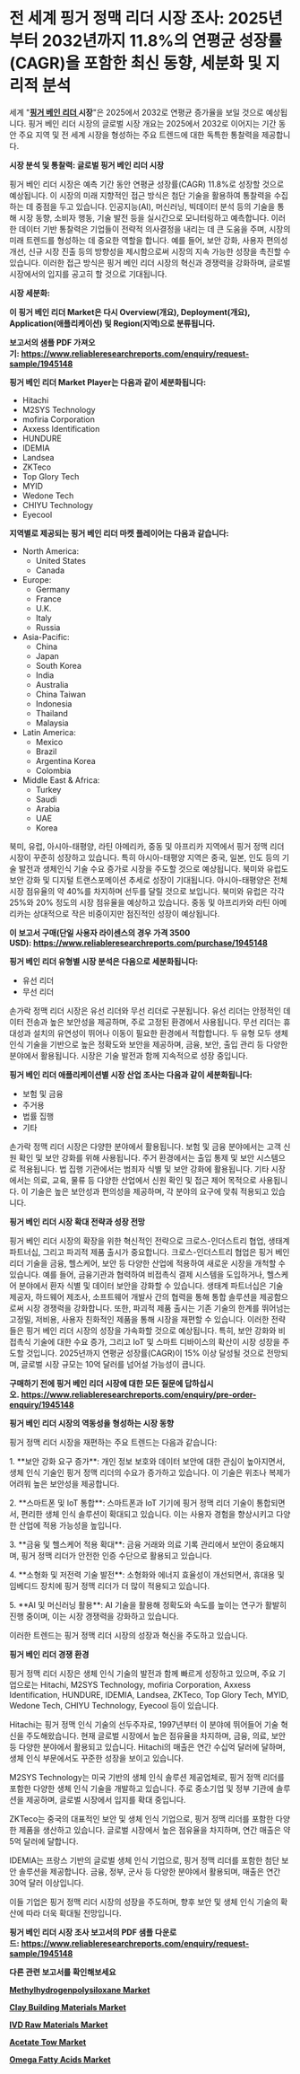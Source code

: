 <p><h1>전 세계 핑거 정맥 리더 시장 조사: 2025년부터 2032년까지 11.8%의 연평균 성장률(CAGR)을 포함한 최신 동향, 세분화 및 지리적 분석</h1></p><p>세계 "<strong><a href="https://www.reliableresearchreports.com/finger-vein-reader-r1945148?utm_campaign=106&utm_medium=8&utm_source=Github&utm_content=ia&utm_term=25012025&utm_id=finger-vein-reader">핑거 베인 리더&nbsp;</a></strong><strong>시장</strong>"은 2025에서 2032로 연평균 증가율을 보일 것으로 예상됩니다. 핑거 베인 리더 시장의 글로벌 시장 개요는 2025에서 2032로 이어지는 기간 동안 주요 지역 및 전 세계 시장을 형성하는 주요 트렌드에 대한 독특한 통찰력을 제공합니다.</p>
<p><strong>시장 분석 및 통찰력: 글로벌 핑거 베인 리더 시장</strong></p>
<p><p>핑거 베인 리더 시장은 예측 기간 동안 연평균 성장률(CAGR) 11.8%로 성장할 것으로 예상됩니다. 이 시장의 미래 지향적인 접근 방식은 첨단 기술을 활용하여 통찰력을 수집하는 데 중점을 두고 있습니다. 인공지능(AI), 머신러닝, 빅데이터 분석 등의 기술을 통해 시장 동향, 소비자 행동, 기술 발전 등을 실시간으로 모니터링하고 예측합니다. 이러한 데이터 기반 통찰력은 기업들이 전략적 의사결정을 내리는 데 큰 도움을 주며, 시장의 미래 트렌드를 형성하는 데 중요한 역할을 합니다. 예를 들어, 보안 강화, 사용자 편의성 개선, 신규 시장 진출 등의 방향성을 제시함으로써 시장의 지속 가능한 성장을 촉진할 수 있습니다. 이러한 접근 방식은 핑거 베인 리더 시장의 혁신과 경쟁력을 강화하며, 글로벌 시장에서의 입지를 공고히 할 것으로 기대됩니다.</p><a href="%7CAUTHORITHY_DOMAIN_URL%7C?utm_campaign=106&utm_medium=8&utm_source=Github&utm_content=ia&utm_term=25012025&utm_id=finger-vein-reader"></a></p>
<p><strong>시장 세분화:</strong></p>
<p><strong>이 핑거 베인 리더 Market은 다시 Overview(개요), Deployment(개요), Application(애플리케이션) 및 Region(지역)으로 분류됩니다.</strong></p>
<p><strong>보고서의 샘플 PDF 가져오기:&nbsp;<a href="https://www.reliableresearchreports.com/enquiry/request-sample/1945148?utm_campaign=106&utm_medium=8&utm_source=Github&utm_content=ia&utm_term=25012025&utm_id=finger-vein-reader">https://www.reliableresearchreports.com/enquiry/request-sample/1945148</a></strong><strong></strong></p>
<p><strong>핑거 베인 리더 Market Player는 다음과 같이 세분화됩니다:</strong></p>
<p><ul><li>Hitachi</li><li>M2SYS Technology</li><li>mofiria Corporation</li><li>Axxess Identification</li><li>HUNDURE</li><li>IDEMIA</li><li>Landsea</li><li>ZKTeco</li><li>Top Glory Tech</li><li>MYID</li><li>Wedone Tech</li><li>CHIYU Technology</li><li>Eyecool</li></ul></p>
<p><strong>지역별로 제공되는 핑거 베인 리더 마켓 플레이어는 다음과 같습니다:</strong></p>
<p><ul>
    <li>
        North America:
        <ul>
            <li>United States</li>
            <li>Canada</li>
        </ul>
    </li>
    <li>
        Europe:
        <ul>
            <li>Germany</li>
            <li>France</li>
            <li>U.K.</li>
            <li>Italy</li>
            <li>Russia</li>
        </ul>
    </li>
    <li>
        Asia-Pacific:
        <ul>
            <li>China</li>
            <li>Japan</li>
            <li>South Korea</li>
            <li>India</li>
            <li>Australia</li>
            <li>China Taiwan</li>
            <li>Indonesia</li>
            <li>Thailand</li>
            <li>Malaysia</li>
        </ul>
    </li>
    <li>
        Latin America:
        <ul>
            <li>Mexico</li>
            <li>Brazil</li>
            <li>Argentina Korea</li>
            <li>Colombia</li>
        </ul>
    </li>
    <li>
        Middle East & Africa:
        <ul>
            <li>Turkey</li>
            <li>Saudi</li>
            <li>Arabia</li>
            <li>UAE</li>
            <li>Korea</li>
        </ul>
    </li>
    </ul></p>
<p><p>북미, 유럽, 아시아-태평양, 라틴 아메리카, 중동 및 아프리카 지역에서 핑거 정맥 리더 시장이 꾸준히 성장하고 있습니다. 특히 아시아-태평양 지역은 중국, 일본, 인도 등의 기술 발전과 생체인식 기술 수요 증가로 시장을 주도할 것으로 예상됩니다. 북미와 유럽도 보안 강화 및 디지털 트랜스포메이션 추세로 성장이 기대됩니다. 아시아-태평양은 전체 시장 점유율의 약 40%를 차지하며 선두를 달릴 것으로 보입니다. 북미와 유럽은 각각 25%와 20% 정도의 시장 점유율을 예상하고 있습니다. 중동 및 아프리카와 라틴 아메리카는 상대적으로 작은 비중이지만 점진적인 성장이 예상됩니다.</p></p>
<p><strong>이 보고서 구매(단일 사용자 라이센스의 경우 가격 3500 USD):&nbsp;<a href="https://www.reliableresearchreports.com/purchase/1945148?utm_campaign=106&utm_medium=8&utm_source=Github&utm_content=ia&utm_term=25012025&utm_id=finger-vein-reader">https://www.reliableresearchreports.com/purchase/1945148</a></strong></p>
<p><strong>핑거 베인 리더 유형별 시장 분석은 다음으로 세분화됩니다:</strong></p>
<p><ul><li>유선 리더</li><li>무선 리더</li></ul></p>
<p><p>손가락 정맥 리더 시장은 유선 리더와 무선 리더로 구분됩니다. 유선 리더는 안정적인 데이터 전송과 높은 보안성을 제공하며, 주로 고정된 환경에서 사용됩니다. 무선 리더는 휴대성과 설치의 유연성이 뛰어나 이동이 필요한 환경에서 적합합니다. 두 유형 모두 생체 인식 기술을 기반으로 높은 정확도와 보안을 제공하며, 금융, 보안, 출입 관리 등 다양한 분야에서 활용됩니다. 시장은 기술 발전과 함께 지속적으로 성장 중입니다.</p></p>
<p><strong>핑거 베인 리더 애플리케이션별 시장 산업 조사는 다음과 같이 세분화됩니다:</strong></p>
<p><ul><li>보험 및 금융</li><li>주거용</li><li>법률 집행</li><li>기타</li></ul></p>
<p><p>손가락 정맥 리더 시장은 다양한 분야에서 활용됩니다. 보험 및 금융 분야에서는 고객 신원 확인 및 보안 강화를 위해 사용됩니다. 주거 환경에서는 출입 통제 및 보안 시스템으로 적용됩니다. 법 집행 기관에서는 범죄자 식별 및 보안 강화에 활용됩니다. 기타 시장에서는 의료, 교육, 물류 등 다양한 산업에서 신원 확인 및 접근 제어 목적으로 사용됩니다. 이 기술은 높은 보안성과 편의성을 제공하며, 각 분야의 요구에 맞춰 적용되고 있습니다.</p></p>
<p><strong>핑거 베인 리더 시장 확대 전략과 성장 전망</strong></p>
<p><p>핑거 베인 리더 시장의 확장을 위한 혁신적인 전략으로 크로스-인더스트리 협업, 생태계 파트너십, 그리고 파괴적 제품 출시가 중요합니다. 크로스-인더스트리 협업은 핑거 베인 리더 기술을 금융, 헬스케어, 보안 등 다양한 산업에 적용하여 새로운 시장을 개척할 수 있습니다. 예를 들어, 금융기관과 협력하여 비접촉식 결제 시스템을 도입하거나, 헬스케어 분야에서 환자 식별 및 데이터 보안을 강화할 수 있습니다. 생태계 파트너십은 기술 제공자, 하드웨어 제조사, 소프트웨어 개발사 간의 협력을 통해 통합 솔루션을 제공함으로써 시장 경쟁력을 강화합니다. 또한, 파괴적 제품 출시는 기존 기술의 한계를 뛰어넘는 고정밀, 저비용, 사용자 친화적인 제품을 통해 시장을 재편할 수 있습니다. 이러한 전략들은 핑거 베인 리더 시장의 성장을 가속화할 것으로 예상됩니다. 특히, 보안 강화와 비접촉식 기술에 대한 수요 증가, 그리고 IoT 및 스마트 디바이스의 확산이 시장 성장을 주도할 것입니다. 2025년까지 연평균 성장률(CAGR)이 15% 이상 달성될 것으로 전망되며, 글로벌 시장 규모는 10억 달러를 넘어설 가능성이 큽니다.</p></p>
<p><strong>구매하기 전에 핑거 베인 리더 시장에 대한 모든 질문에 답하십시오.&nbsp;<a href="https://www.reliableresearchreports.com/enquiry/pre-order-enquiry/1945148?utm_campaign=106&utm_medium=8&utm_source=Github&utm_content=ia&utm_term=25012025&utm_id=finger-vein-reader">https://www.reliableresearchreports.com/enquiry/pre-order-enquiry/1945148</a></strong><strong></strong></p>
<p><strong>핑거 베인 리더 시장의 역동성을 형성하는 시장 동향</strong></p>
<p><p>핑거 정맥 리더 시장을 재편하는 주요 트렌드는 다음과 같습니다:</p><p>1. **보안 강화 요구 증가**: 개인 정보 보호와 데이터 보안에 대한 관심이 높아지면서, 생체 인식 기술인 핑거 정맥 리더의 수요가 증가하고 있습니다. 이 기술은 위조나 복제가 어려워 높은 보안성을 제공합니다.</p><p>2. **스마트폰 및 IoT 통합**: 스마트폰과 IoT 기기에 핑거 정맥 리더 기술이 통합되면서, 편리한 생체 인식 솔루션이 확대되고 있습니다. 이는 사용자 경험을 향상시키고 다양한 산업에 적용 가능성을 높입니다.</p><p>3. **금융 및 헬스케어 적용 확대**: 금융 거래와 의료 기록 관리에서 보안이 중요해지며, 핑거 정맥 리더가 안전한 인증 수단으로 활용되고 있습니다.</p><p>4. **소형화 및 저전력 기술 발전**: 소형화와 에너지 효율성이 개선되면서, 휴대용 및 임베디드 장치에 핑거 정맥 리더가 더 많이 적용되고 있습니다.</p><p>5. **AI 및 머신러닝 활용**: AI 기술을 활용해 정확도와 속도를 높이는 연구가 활발히 진행 중이며, 이는 시장 경쟁력을 강화하고 있습니다.</p><p>이러한 트렌드는 핑거 정맥 리더 시장의 성장과 혁신을 주도하고 있습니다.</p></p>
<p><strong>핑거 베인 리더 경쟁 환경</strong></p>
<p><p>핑거 정맥 리더 시장은 생체 인식 기술의 발전과 함께 빠르게 성장하고 있으며, 주요 기업으로는 Hitachi, M2SYS Technology, mofiria Corporation, Axxess Identification, HUNDURE, IDEMIA, Landsea, ZKTeco, Top Glory Tech, MYID, Wedone Tech, CHIYU Technology, Eyecool 등이 있습니다.  </p><p>Hitachi는 핑거 정맥 인식 기술의 선두주자로, 1997년부터 이 분야에 뛰어들어 기술 혁신을 주도해왔습니다. 현재 글로벌 시장에서 높은 점유율을 차지하며, 금융, 의료, 보안 등 다양한 분야에서 활용되고 있습니다. Hitachi의 매출은 연간 수십억 달러에 달하며, 생체 인식 부문에서도 꾸준한 성장을 보이고 있습니다.  </p><p>M2SYS Technology는 미국 기반의 생체 인식 솔루션 제공업체로, 핑거 정맥 리더를 포함한 다양한 생체 인식 기술을 개발하고 있습니다. 주로 중소기업 및 정부 기관에 솔루션을 제공하며, 글로벌 시장에서 입지를 확대 중입니다.  </p><p>ZKTeco는 중국의 대표적인 보안 및 생체 인식 기업으로, 핑거 정맥 리더를 포함한 다양한 제품을 생산하고 있습니다. 글로벌 시장에서 높은 점유율을 차지하며, 연간 매출은 약 5억 달러에 달합니다.  </p><p>IDEMIA는 프랑스 기반의 글로벌 생체 인식 기업으로, 핑거 정맥 리더를 포함한 첨단 보안 솔루션을 제공합니다. 금융, 정부, 군사 등 다양한 분야에서 활용되며, 매출은 연간 30억 달러 이상입니다.  </p><p>이들 기업은 핑거 정맥 리더 시장의 성장을 주도하며, 향후 보안 및 생체 인식 기술의 확산에 따라 더욱 확대될 전망입니다.</p></p>
<p><strong>핑거 베인 리더 시장 조사 보고서의 PDF 샘플 다운로드:&nbsp;<a href="https://www.reliableresearchreports.com/enquiry/request-sample/1945148?utm_campaign=106&utm_medium=8&utm_source=Github&utm_content=ia&utm_term=25012025&utm_id=finger-vein-reader">https://www.reliableresearchreports.com/enquiry/request-sample/1945148</a></strong></p>
<p><strong></strong></p>
<p><strong></strong></p>
<p><strong></strong></p>
<p><strong></strong></p>
<p><strong>다른 관련 보고서를 확인해보세요</strong></p>
<p><strong><p><a href="https://github.com/ParvinKhatun77/Market-Research-Report-List-1/blob/main/methylhydrogenpolysiloxane-market.md?utm_campaign=106&utm_medium=8&utm_source=Github&utm_content=ia&utm_term=25012025&utm_id=finger-vein-reader">Methylhydrogenpolysiloxane Market</a></p><p><a href="https://github.com/tanekacalderon743/Market-Research-Report-List-1/blob/main/clay-building-materials-market.md?utm_campaign=106&utm_medium=8&utm_source=Github&utm_content=ia&utm_term=25012025&utm_id=finger-vein-reader">Clay Building Materials Market</a></p><p><a href="https://github.com/DixieGrimes/Market-Research-Report-List-1/blob/main/ivd-raw-materials-market.md?utm_campaign=106&utm_medium=8&utm_source=Github&utm_content=ia&utm_term=25012025&utm_id=finger-vein-reader">IVD Raw Materials Market</a></p><p><a href="https://github.com/stephaniwo144/Market-Research-Report-List-1/blob/main/acetate-tow-market.md?utm_campaign=106&utm_medium=8&utm_source=Github&utm_content=ia&utm_term=25012025&utm_id=finger-vein-reader">Acetate Tow Market</a></p><p><a href="https://github.com/abbislposival/Market-Research-Report-List-1/blob/main/omega-fatty-acids-market.md?utm_campaign=106&utm_medium=8&utm_source=Github&utm_content=ia&utm_term=25012025&utm_id=finger-vein-reader">Omega Fatty Acids Market</a></p></strong></p>